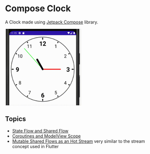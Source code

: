 # Compose Clock

A Clock made using [Jetpack Compose](https://developer.android.com/jetpack/compose/documentation) library.

<img src="./../github_assets/compose_clock.gif" height="250" width="250">

## Topics

 - [State Flow and Shared Flow](https://developer.android.com/kotlin/flow/stateflow-and-sharedflow)
 - [Coroutines and ModelView Scope](https://developer.android.com/topic/libraries/architecture/coroutines)
 - [Mutable Shared Flows as an Hot Stream](https://medium.com/swlh/introduction-to-flow-channel-and-shared-stateflow-e1c28c5bc755#:~:text=MutableSharedFlow%20%2F%20MutableStateFlow&text=As%20you%20see%2C%20the%20main,and%20emits%20nothing%20by%20default.) very similar to the stream concept used in Flutter 
